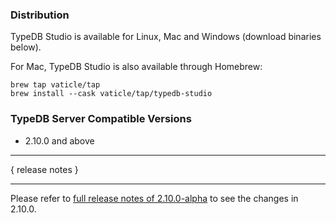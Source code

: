 ### Distribution

TypeDB Studio is available for Linux, Mac and Windows (download binaries below).

For Mac, TypeDB Studio is also available through Homebrew:

```
brew tap vaticle/tap
brew install --cask vaticle/tap/typedb-studio
```

### TypeDB Server Compatible Versions

- 2.10.0 and above

---

{ release notes }

---

Please refer to [full release notes of 2.10.0-alpha](https://github.com/vaticle/typedb-studio/releases/tag/2.10.0-alpha) to see the changes in 2.10.0.
